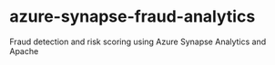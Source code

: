 # azure-synapse-fraud-analytics
Fraud detection and risk scoring using Azure Synapse Analytics and Apache
